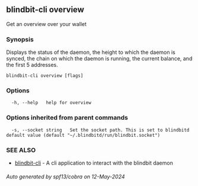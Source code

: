 ## blindbit-cli overview

Get an overview over your wallet

### Synopsis

Displays the status of the daemon, 
the height to which the daemon is synced, 
the chain on which the daemon is running,
the current balance, and the first 5 addresses.

```
blindbit-cli overview [flags]
```

### Options

```
  -h, --help   help for overview
```

### Options inherited from parent commands

```
  -s, --socket string   Set the socket path. This is set to blindbitd default value (default "~/.blindbitd/run/blindbit.socket")
```

### SEE ALSO

* [blindbit-cli](blindbit-cli.md)	 - A cli application to interact with the blindbit daemon

###### Auto generated by spf13/cobra on 12-May-2024
